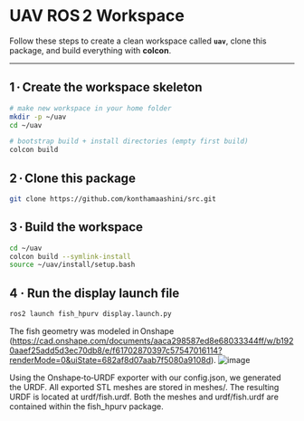# UAV ROS 2 Workspace 

Follow these steps to create a clean workspace called **`uav`**, clone this package, and build everything with **colcon**.

---

## 1 · Create the workspace skeleton
```bash
# make new workspace in your home folder
mkdir -p ~/uav
cd ~/uav

# bootstrap build + install directories (empty first build)
colcon build
```
## 2 · Clone this package
```bash
git clone https://github.com/konthamaashini/src.git
```
## 3 · Build the workspace
```bash
cd ~/uav
colcon build --symlink-install
source ~/uav/install/setup.bash
```
## 4 · Run the display launch file
```bash
ros2 launch fish_hpurv display.launch.py
```
The fish geometry was modeled in Onshape (https://cad.onshape.com/documents/aaca298587ed8e68033344ff/w/b1920aaef25add5d3ec70db8/e/f61702870397c57547016114?renderMode=0&uiState=682af8d07aab7f5080a9108d).
![image](https://github.com/user-attachments/assets/363d55a5-c043-4d59-a68d-9513f89ab172)


Using the Onshape‑to‑URDF exporter with our config.json, we generated the URDF.
All exported STL meshes are stored in meshes/.
The resulting URDF is located at urdf/fish.urdf.
Both the meshes and urdf/fish.urdf are contained within the fish_hpurv package.
